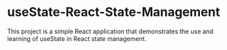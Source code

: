 # useState-React-State-Management
This project is a simple React application that demonstrates the use and learning of useState in React state management. 
